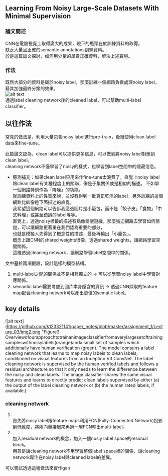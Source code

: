 
## Learning From Noisy Large-Scale Datasets With Minimal Supervision 


### 論文簡述

CNN在電腦視覺上取得廣大的成果，現下的瓶頸在於訓練資料的取得。</br>
缺乏大量且正確的semantic annotations訓練資料。</br>
於是這篇論文探討，如何用少量的昂貴正確資料，解決上述窘境。

### 作法

既然大部分的資料是屬於noisy label，那麼訓練一個網路負責處理noisy label，藉其加強最終分類的效果。</br>
![alt text](https://github.com/k123321141/paper_notes/blob/master/assignment_1/Lecture_03/img1.png "Figure 2. High-level overview of our approach. Noisy input la- bels are cleaned and then used as targets for the final classifier. The label cleaning network and the multi-label classifier are jointly trained and share visual features from a deep convnet. The clean- ing network is supervised by the small set of clean annotations (not shown) while the final classifier utilizes both the clean data and the much larger noisy data.")</br>
通過label cleaning network後的cleaned label，可以幫助multi-label classifier。

## 以往作法

常見的做法是，利用大量包含noisy label進行pre-train，後續使用clean label data來fine-tune。

此篇論文認為，clean label可以提供更多信息，可以做到將noisy label對應到clean label。</br>
cleaning network不僅學習了noisy的樣式，也學習到label空間中的隱藏信息。

* 臆測補充：如果clean label只用來作fine-tune太浪費了，直覺上noisy label跟clean label有某種程度上的關聯，像是子集關係或是相似的描述。
不如學一個網路特別作為「降噪」的功能。</br>
就訓練資料上的性質來說，並沒有得到一批真正乾淨的label，另外訓練的這個網路比較像是下面描述的直覺。</br>
我希望這個網路可以告訴我這張圖片是小籠包，而不是「餃子皮」「食物」「中式料理」或甚至錯誤的label等等。</br>
直覺上，透過noisy標籤的描述有點像猜謎遊戲，那麼強迫網路去學習如何猜謎，可以讓網路更著重在我們認為重要的部分，</br>也就是模擬人先得到了概念性的描述，最後再輸出「小籠包」。</br>
概念上跟CNN的shared weights很像，透過shared weights，讓網路學習空間關係。</br>
這裡透過cleaning network，讓網路學習label空間中的關係。

文中基於兩項假設，設計這樣的模型結構。</br>
1.  multi-label之間的關係並不是相互獨立的 -> 可以從學習noisy label中學習對應關係。</br>
2.  semantic label需要考慮到圖片本身隱含的資訊 -> 透過CNN擷取的feature map配合cleaning network可以產出更佳的sematic label。</br>

## key details

![alt text](https://github.com/k123321141/paper_notes/blob/master/assignment_1/Lecture_03/img2.png "Figure3. Overviewofourapproachtotrainanimageclassifierfromaverylargesetoftrainingsampleswithnoisylabels(orange)anda small set of samples which additionally have human verification (green). The model contains a label cleaning network that learns to map noisy labels to clean labels, conditioned on visual features from an Inception V3 ConvNet. The label cleaning network is supervised by the human verified labels and follows a residual architecture so that it only needs to learn the difference between the noisy and clean labels. The image classifier shares the same visual features and learns to directly predict clean labels supervised by either (a) the output of the label cleaning network or (b) the human rated labels, if available.)

### cleaning network

1.  </br>首先將noisy label跟feature maps利用FCN(Fully-Connected Network)投影到低維度，將兩向量接起來再過一層FCN輸出multi-label。
2.  </br>加入residual network的概念，加入一個nosiy label space的residual block。</br>用意是讓cleaning network不用學習整個label space裡的關係，讓cleaning network專注在noisy label與cleaned label的差異。


可以嘗試透過這種做法來實作gan
